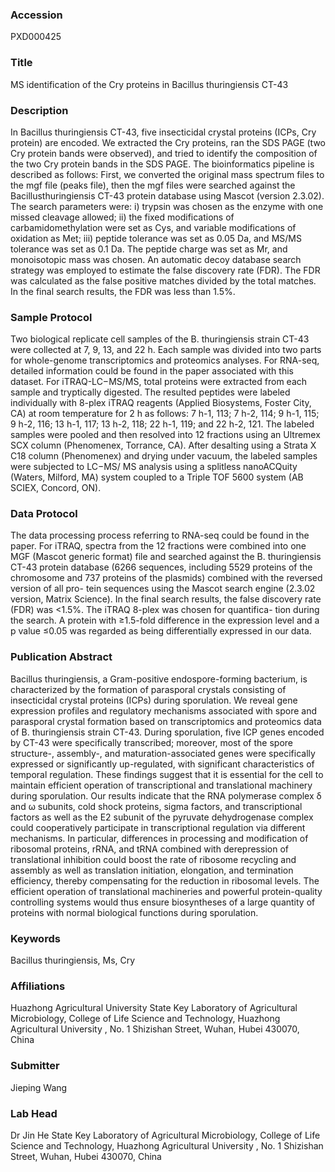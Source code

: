 ### Accession
PXD000425

### Title
MS identification of the Cry proteins in Bacillus thuringiensis CT-43

### Description
In Bacillus thuringiensis CT-43, five insecticidal crystal proteins (ICPs, Cry protein) are encoded. We extracted the Cry proteins, ran the SDS PAGE (two Cry protein bands were observed), and tried to identify the composition of the two Cry protein bands in the SDS PAGE. The bioinformatics pipeline is described as follows: First, we converted the original mass spectrum files to the mgf file (peaks file), then the mgf files were searched against the Bacillusthuringiensis CT-43 protein database using Mascot (version 2.3.02). The search parameters were: i) trypsin was chosen as the enzyme with one missed cleavage allowed; ii) the fixed modifications of carbamidomethylation were set as Cys, and variable modifications of oxidation as Met; iii) peptide tolerance was set as 0.05 Da, and MS/MS tolerance was set as 0.1 Da. The peptide charge was set as Mr, and monoisotopic mass was chosen. An automatic decoy database search strategy was employed to estimate the false discovery rate (FDR). The FDR was calculated as the false positive matches divided by the total matches. In the final search results, the FDR was less than 1.5%.

### Sample Protocol
Two biological replicate cell samples of the B. thuringiensis strain CT-43 were collected at 7, 9, 13, and 22 h. Each sample was divided into two parts for whole-genome transcriptomics and proteomics analyses. For RNA-seq, detailed information could be found in the paper associated with this dataset. For iTRAQ-LC−MS/MS, total proteins were extracted from each sample and tryptically digested. The resulted peptides were labeled individually with 8-plex iTRAQ reagents (Applied Biosystems, Foster City, CA) at room temperature for 2 h as follows: 7 h-1, 113; 7 h-2, 114; 9 h-1, 115; 9 h-2, 116; 13 h-1, 117; 13 h-2, 118; 22 h-1, 119; and 22 h-2, 121. The labeled samples were pooled and then resolved into 12 fractions using an Ultremex SCX column (Phenomenex, Torrance, CA). After desalting using a Strata X C18 column (Phenomenex) and drying under vacuum, the labeled samples were subjected to LC−MS/ MS analysis using a splitless nanoACQuity (Waters, Milford, MA) system coupled to a Triple TOF 5600 system (AB SCIEX, Concord, ON).

### Data Protocol
The data processing process referring to RNA-seq could be found in the paper. For iTRAQ, spectra from the 12 fractions were combined into one MGF (Mascot generic format) file and searched against the B. thuringiensis CT-43 protein database (6266 sequences, including 5529 proteins of the chromosome and 737 proteins of the plasmids) combined with the reversed version of all pro- tein sequences using the Mascot search engine (2.3.02 version, Matrix Science). In the final search results, the false discovery rate (FDR) was <1.5%. The iTRAQ 8-plex was chosen for quantifica- tion during the search. A protein with ≥1.5-fold difference in the expression level and a p value ≤0.05 was regarded as being differentially expressed in our data.

### Publication Abstract
Bacillus thuringiensis, a Gram-positive endospore-forming bacterium, is characterized by the formation of parasporal crystals consisting of insecticidal crystal proteins (ICPs) during sporulation. We reveal gene expression profiles and regulatory mechanisms associated with spore and parasporal crystal formation based on transcriptomics and proteomics data of B. thuringiensis strain CT-43. During sporulation, five ICP genes encoded by CT-43 were specifically transcribed; moreover, most of the spore structure-, assembly-, and maturation-associated genes were specifically expressed or significantly up-regulated, with significant characteristics of temporal regulation. These findings suggest that it is essential for the cell to maintain efficient operation of transcriptional and translational machinery during sporulation. Our results indicate that the RNA polymerase complex &#x3b4; and &#x3c9; subunits, cold shock proteins, sigma factors, and transcriptional factors as well as the E2 subunit of the pyruvate dehydrogenase complex could cooperatively participate in transcriptional regulation via different mechanisms. In particular, differences in processing and modification of ribosomal proteins, rRNA, and tRNA combined with derepression of translational inhibition could boost the rate of ribosome recycling and assembly as well as translation initiation, elongation, and termination efficiency, thereby compensating for the reduction in ribosomal levels. The efficient operation of translational machineries and powerful protein-quality controlling systems would thus ensure biosyntheses of a large quantity of proteins with normal biological functions during sporulation.

### Keywords
Bacillus thuringiensis, Ms, Cry

### Affiliations
Huazhong Agricultural University
State Key Laboratory of Agricultural Microbiology, College of Life Science and Technology, Huazhong Agricultural University , No. 1 Shizishan Street, Wuhan, Hubei 430070, China

### Submitter
Jieping Wang

### Lab Head
Dr Jin He
State Key Laboratory of Agricultural Microbiology, College of Life Science and Technology, Huazhong Agricultural University , No. 1 Shizishan Street, Wuhan, Hubei 430070, China


